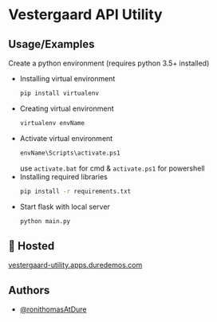 # Vestergaard API Utility


## Usage/Examples

Create a python environment
(requires python 3.5+ installed)

* Installing virtual environment
    ```bash
    pip install virtualenv
    ```
* Creating virtual environment
    ```bash
    virtualenv envName
    ```
* Activate virtual environment
    ```bash
    envName\Scripts\activate.ps1
    ```
    use `activate.bat` for cmd & `activate.ps1` for powershell
* Installing required libraries
    ```bash
    pip install -r requirements.txt
    ```
* Start flask with local server
    ```bash
    python main.py
    ```

## 🔗 Hosted
[vestergaard-utility.apps.duredemos.com](https://vestergaard-utility.apps.duredemos.com/)


## Authors

- [@ronithomasAtDure](https://www.github.com/ronithomasAtDure)

